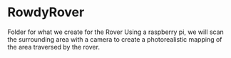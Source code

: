 # RowdyRover
Folder for what we create for the Rover
Using a raspberry pi, we will scan the surrounding area with a camera to create a photorealistic mapping of the area traversed by the rover.
